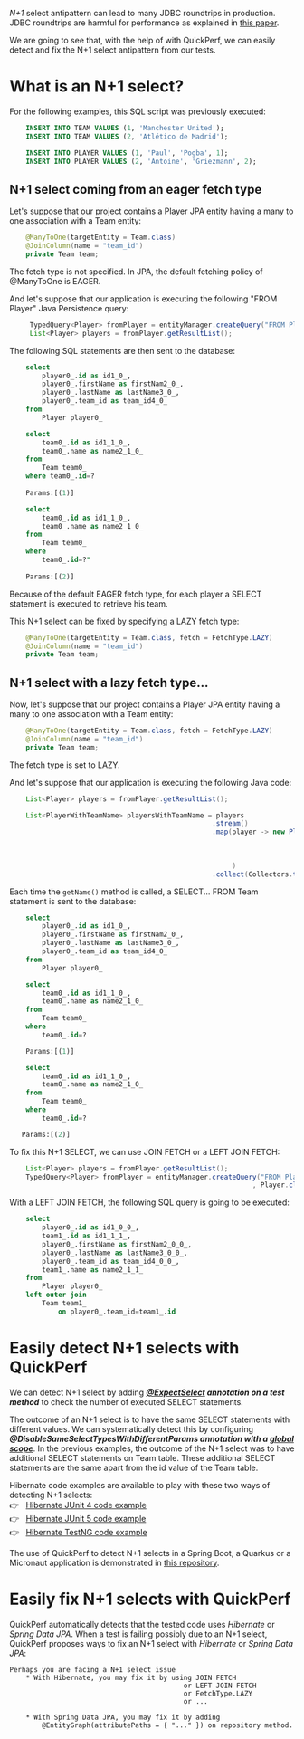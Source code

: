 *N+1* select antipattern can lead to many JDBC roundtrips in production. JDBC roundtrips are harmful for performance as explained in [this paper](https://blog.jooq.org/2017/12/18/the-cost-of-jdbc-server-roundtrips/).

We are going to see that, with the help of with QuickPerf, we can easily detect and fix the N+1 select antipattern from our tests.

# What is an N+1 select?

For the following examples, this SQL script was previously executed: 
```sql
    INSERT INTO TEAM VALUES (1, 'Manchester United');
    INSERT INTO TEAM VALUES (2, 'Atlético de Madrid');

    INSERT INTO PLAYER VALUES (1, 'Paul', 'Pogba', 1);
    INSERT INTO PLAYER VALUES (2, 'Antoine', 'Griezmann', 2);
```

## N+1 select coming from an eager fetch type

Let's suppose that our project contains a Player JPA entity having a many to one association with a Team entity:
```java
    @ManyToOne(targetEntity = Team.class)
    @JoinColumn(name = "team_id")
    private Team team;
```
The fetch type is not specified. In JPA, the default fetching policy of @ManyToOne is EAGER.

And let's suppose that our application is executing the following "FROM Player" Java Persistence query:
```java
     TypedQuery<Player> fromPlayer = entityManager.createQuery("FROM Player", Player.class);
     List<Player> players = fromPlayer.getResultList();
```


The following SQL statements are then sent to the database:
```sql
    select
        player0_.id as id1_0_,
        player0_.firstName as firstNam2_0_,
        player0_.lastName as lastName3_0_,
        player0_.team_id as team_id4_0_ 
    from
        Player player0_
```

```sql
    select
        team0_.id as id1_1_0_,
        team0_.name as name2_1_0_ 
    from
        Team team0_ 
    where team0_.id=?
    
    Params:[(1)]
```

```sql
    select
        team0_.id as id1_1_0_,
        team0_.name as name2_1_0_ 
    from
        Team team0_ 
    where
        team0_.id=?"
    
    Params:[(2)]
```

Because of the default EAGER fetch type, for each player a SELECT statement is executed to retrieve his team.

This N+1 select can be fixed by specifying a LAZY fetch type:
```java
    @ManyToOne(targetEntity = Team.class, fetch = FetchType.LAZY)
    @JoinColumn(name = "team_id")
    private Team team;
```


## N+1 select with a lazy fetch type...

Now, let's suppose that our project contains a Player JPA entity having a many to one association with a Team entity:
```java
    @ManyToOne(targetEntity = Team.class, fetch = FetchType.LAZY)
    @JoinColumn(name = "team_id")
    private Team team;
```

The fetch type is set to LAZY.

And let's suppose that our application is executing the following Java code:

```java
    List<Player> players = fromPlayer.getResultList();

    List<PlayerWithTeamName> playersWithTeamName = players
                                                  .stream()
                                                  .map(player -> new PlayerWithTeamName( player.getFirstName()
                                                                                       , player.getLastName()
                                                                                       , player.getTeam().getName()
                                                                                       )
                                                       )
                                                  .collect(Collectors.toList());
```

Each time the `getName()` method is called, a SELECT... FROM Team statement is sent to the database:

```sql
    select
        player0_.id as id1_0_,
        player0_.firstName as firstNam2_0_,
        player0_.lastName as lastName3_0_,
        player0_.team_id as team_id4_0_ 
    from
        Player player0_
```

```sql
    select
        team0_.id as id1_1_0_,
        team0_.name as name2_1_0_ 
    from
        Team team0_ 
    where
        team0_.id=?

    Params:[(1)]
```

```sql
    select
        team0_.id as id1_1_0_,
        team0_.name as name2_1_0_ 
    from
        Team team0_ 
    where
        team0_.id=?

   Params:[(2)]
```

To fix this N+1 SELECT, we can use JOIN FETCH or a LEFT JOIN FETCH:
```java
    List<Player> players = fromPlayer.getResultList();
    TypedQuery<Player> fromPlayer = entityManager.createQuery("FROM Player p LEFT JOIN FETCH p.team"
                                                            , Player.class);

```

With a LEFT JOIN FETCH, the following SQL query is going to be executed:

```sql
    select
        player0_.id as id1_0_0_,
        team1_.id as id1_1_1_,
        player0_.firstName as firstNam2_0_0_,
        player0_.lastName as lastName3_0_0_,
        player0_.team_id as team_id4_0_0_,
        team1_.name as name2_1_1_ 
    from
        Player player0_ 
    left outer join
        Team team1_ 
            on player0_.team_id=team1_.id
```

# Easily detect N+1 selects with QuickPerf

We can detect N+1 select by adding ***[@ExpectSelect](./@ExpectSelect) annotation on a test method*** to check the number of executed SELECT statements.

The outcome of an N+1 select is to have the same SELECT statements with different values. We can systematically detect this by configuring ***@DisableSameSelectTypesWithDifferentParams annotation with a [global scope](https://github.com/quick-perf/doc/wiki/QuickPerf#annotation-scopes)***. In the previous examples, the outcome of the N+1 select was to have additional SELECT statements on Team table. These additional SELECT statements are the same apart from the id value of the Team table.

Hibernate code examples are available to play with these two ways of detecting N+1 selects: <br>
:point_right: &nbsp; [Hibernate JUnit 4 code example](https://github.com/quick-perf/quickperf-examples/blob/master/hibernate-junit4/src/test/java/org/quickperf/sql/HibernateJUnit4Test.java) <br>
:point_right: &nbsp; [Hibernate JUnit 5 code example](https://github.com/quick-perf/quickperf-examples/blob/master/hibernate-junit5/src/test/java/org/quickperf/sql/HibernateJUnit5Test.java) <br>
:point_right: &nbsp; [Hibernate TestNG code example](https://github.com/quick-perf/quickperf-examples/blob/master/hibernate-testng/src/test/java/org/quickperf/sql/HibernateTestNGTest.java) <br>

The use of QuickPerf to detect N+1 selects in a Spring Boot, a Quarkus or a Micronaut application is demonstrated in [this repository](https://github.com/quick-perf/quickperf-examples).

# Easily fix N+1 selects with QuickPerf

QuickPerf automatically detects that the tested code uses _Hibernate_ or _Spring Data JPA_. When a test is failing possibly due to an N+1 select, QuickPerf proposes ways to fix an N+1 select with _Hibernate_ or _Spring Data JPA_:

```
Perhaps you are facing a N+1 select issue
	* With Hibernate, you may fix it by using JOIN FETCH
	                                       or LEFT JOIN FETCH
	                                       or FetchType.LAZY
	                                       or ...
```
```
	* With Spring Data JPA, you may fix it by adding
		@EntityGraph(attributePaths = { "..." }) on repository method.
```